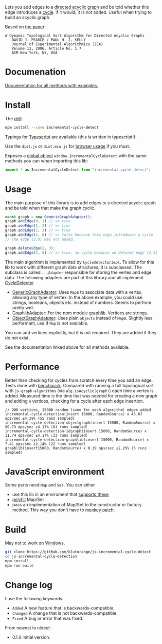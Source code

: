 Lets you add edges to a [directed acyclic graph](https://en.wikipedia.org/wiki/Directed_acyclic_graph) and be told whether this edge
introduces a [cycle](https://en.wikipedia.org/wiki/Cycle_(graph_theory)). If it would, it is not added. Useful when trying to build
an acyclic graph.

Based on [the paper](https://dl.acm.org/citation.cfm?id=1210590):

```text
A Dynamic Topological Sort Algorithm for Directed Acyclic Graphs
   DAVID J. PEARCE / PAUL H. J. KELLY
   Journal of Experimental Algorithmics (JEA)
   Volume 11, 2006, Article No. 1.7
   ACM New York, NY, USA
```

# Documenation

[Documentation for all methods with examples.](https://blutorange.github.io/js-incremental-cycle-detect/)

# Install

The [drill](https://docs.npmjs.com/getting-started/installing-npm-packages-locally):

```sh
npm install --save incremental-cycle-detect
```

Typings for [Typescript](https://www.typescriptlang.org/) are available (this is written in typescript!).

Use the `dist.js` or `dist.min.js` for [browser usage](http://browserify.org/) if you must.

Exposes a [global object](https://softwareengineering.stackexchange.com/questions/277279/why-are-globals-bad-in-javascript) `window.IncrementalCycleDetect` with the same methods you can when importing this lib:

```javascript
import * as IncrementalCycleDetect from "incremental-cycle-detect";
```

# Usage

The main purpose of this library is to add edges to a directed acyclic graph and be told when
that make the graph cyclic.

```javascript
const graph = new GenericGraphAdapter();
graph.addEdge(0, 1) // => true
graph.addEdge(1, 2) // => true
graph.addEdge(2, 3) // => true
graph.addEdge(3, 0) // => false because this edge introduces a cycle
// The edge (3,0) was not added.

graph.deleteEdge(2, 3);
graph.addEdge(3, 0) // => true, no cycle because we deleted edge (2,3)
```

The main algorithm is implemented by `CycleDetectorImpl`. To allow for this lib to work with different graph
data structures, it is subclassed. The subclass is called `...Adapter` responsible for storing the vertex and edge data.
The following adapters are part of this library and all implement [CycleDetector](https://blutorange.github.io/js-incremental-cycle-detect/interfaces/cycledetector.html)

- [GenericGraphAdapter](https://blutorange.github.io/js-incremental-cycle-detect/interfaces/genericgraphadapter.html): Uses `Map`s to associate data with a vertex, allowing any type of vertex. In the above example, you could use strings, booleans, objects etc. instead of numbers. Seems to perform pretty well. 
- [GraphlibAdapter](https://blutorange.github.io/js-incremental-cycle-detect/classes/graphlibadapter.html): For the npm module [graphlib](https://www.npmjs.com/package/graphlib). Vertices are strings.
- [ObjectGraphAdatpter](https://blutorange.github.io/js-incremental-cycle-detect/classes/objectgraphadapter.html): Uses plain `objects` instead of `Map`s. Slightly less performant, use if `Map` is not available.

You can add vertices explicitly, but it is not required. They are added if they do not exist.

See the documentation linked above for all methods available.

# Performance

Better than checking for cycles from scratch every time you add an edge. Tests done with [benchmark](https://www.npmjs.com/package/benchmark).
Compared with running a full topological sort with `js-graph-algorithms` (via `alg.isAcyclic(graph)`) each time a vertex is added.
Measured time is the time that was needed for creating a new graph and adding `n` vertices, checking
for a cycle after each edge insertion.

```
// 200 vertices, 15000 random (same for each algorithm) edges added
incremental-cycle-detection(insert 15000, RandomSource) x 43.87 ops/sec ±4.39% (55 runs sampled)
incremental-cycle-detection-objectgraph(insert 15000, RandomSource) x 50.73 ops/sec ±4.17% (61 runs sampled)
incremental-cycle-detection-idgraph(insert 15000, RandomSource) x 11.74 ops/sec ±4.17% (33 runs sampled)
incremental-cycle-detection-graphlib(insert 15000, RandomSource) x 7.41 ops/sec ±2.14% (22 runs sampled)
graphlib(insert15000, RandomSource) x 0.19 ops/sec ±2.25% (5 runs sampled)
```

# JavaScript environment

Some parts need `Map` and `Set`. You can either

- use this lib in an enviroment that [supports these](https://developer.mozilla.org/en-US/docs/Web/JavaScript/Reference/Global_Objects/Map)
- [polyfill](https://en.wikipedia.org/wiki/Polyfill_%28programming%29) Map/Set
- pass an implementation of Map/Set to the constructor or factory method. This way you don't have to [monkey patch](https://stackoverflow.com/questions/5741877/is-monkey-patching-really-that-bad).

# Build

May not to work on [Windows](https://xkcd.com/196/).

```sh
git clone https://github.com/blutorange/js-incremental-cycle-detect
cd js-incremental-cycle-detection
npm install
npm run build
```

# Change log

I use the following keywords:

- `Added` A new feature that is backwards-compatible.
- `Changed` A change that is not backwards-compatible.
- `Fixed` A bug or error that was fixed.

From newest to oldest:

- 0.1.0 Initial version.